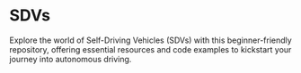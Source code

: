 # SDVs
Explore the world of Self-Driving Vehicles (SDVs) with this beginner-friendly repository, offering essential resources and code examples to kickstart your journey into autonomous driving.
